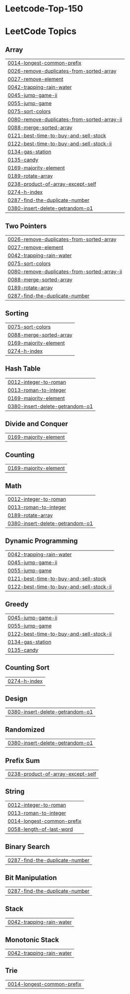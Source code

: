 ﻿# Leetcode-Top-150

<!---LeetCode Topics Start-->
# LeetCode Topics
## Array
|  |
| ------- |
| [0014-longest-common-prefix](https://github.com/Siddhesh672004/Leetcode-Top-150/tree/master/0014-longest-common-prefix) |
| [0026-remove-duplicates-from-sorted-array](https://github.com/Siddhesh672004/Leetcode-Top-150/tree/master/0026-remove-duplicates-from-sorted-array) |
| [0027-remove-element](https://github.com/Siddhesh672004/Leetcode-Top-150/tree/master/0027-remove-element) |
| [0042-trapping-rain-water](https://github.com/Siddhesh672004/Leetcode-Top-150/tree/master/0042-trapping-rain-water) |
| [0045-jump-game-ii](https://github.com/Siddhesh672004/Leetcode-Top-150/tree/master/0045-jump-game-ii) |
| [0055-jump-game](https://github.com/Siddhesh672004/Leetcode-Top-150/tree/master/0055-jump-game) |
| [0075-sort-colors](https://github.com/Siddhesh672004/Leetcode-Top-150/tree/master/0075-sort-colors) |
| [0080-remove-duplicates-from-sorted-array-ii](https://github.com/Siddhesh672004/Leetcode-Top-150/tree/master/0080-remove-duplicates-from-sorted-array-ii) |
| [0088-merge-sorted-array](https://github.com/Siddhesh672004/Leetcode-Top-150/tree/master/0088-merge-sorted-array) |
| [0121-best-time-to-buy-and-sell-stock](https://github.com/Siddhesh672004/Leetcode-Top-150/tree/master/0121-best-time-to-buy-and-sell-stock) |
| [0122-best-time-to-buy-and-sell-stock-ii](https://github.com/Siddhesh672004/Leetcode-Top-150/tree/master/0122-best-time-to-buy-and-sell-stock-ii) |
| [0134-gas-station](https://github.com/Siddhesh672004/Leetcode-Top-150/tree/master/0134-gas-station) |
| [0135-candy](https://github.com/Siddhesh672004/Leetcode-Top-150/tree/master/0135-candy) |
| [0169-majority-element](https://github.com/Siddhesh672004/Leetcode-Top-150/tree/master/0169-majority-element) |
| [0189-rotate-array](https://github.com/Siddhesh672004/Leetcode-Top-150/tree/master/0189-rotate-array) |
| [0238-product-of-array-except-self](https://github.com/Siddhesh672004/Leetcode-Top-150/tree/master/0238-product-of-array-except-self) |
| [0274-h-index](https://github.com/Siddhesh672004/Leetcode-Top-150/tree/master/0274-h-index) |
| [0287-find-the-duplicate-number](https://github.com/Siddhesh672004/Leetcode-Top-150/tree/master/0287-find-the-duplicate-number) |
| [0380-insert-delete-getrandom-o1](https://github.com/Siddhesh672004/Leetcode-Top-150/tree/master/0380-insert-delete-getrandom-o1) |
## Two Pointers
|  |
| ------- |
| [0026-remove-duplicates-from-sorted-array](https://github.com/Siddhesh672004/Leetcode-Top-150/tree/master/0026-remove-duplicates-from-sorted-array) |
| [0027-remove-element](https://github.com/Siddhesh672004/Leetcode-Top-150/tree/master/0027-remove-element) |
| [0042-trapping-rain-water](https://github.com/Siddhesh672004/Leetcode-Top-150/tree/master/0042-trapping-rain-water) |
| [0075-sort-colors](https://github.com/Siddhesh672004/Leetcode-Top-150/tree/master/0075-sort-colors) |
| [0080-remove-duplicates-from-sorted-array-ii](https://github.com/Siddhesh672004/Leetcode-Top-150/tree/master/0080-remove-duplicates-from-sorted-array-ii) |
| [0088-merge-sorted-array](https://github.com/Siddhesh672004/Leetcode-Top-150/tree/master/0088-merge-sorted-array) |
| [0189-rotate-array](https://github.com/Siddhesh672004/Leetcode-Top-150/tree/master/0189-rotate-array) |
| [0287-find-the-duplicate-number](https://github.com/Siddhesh672004/Leetcode-Top-150/tree/master/0287-find-the-duplicate-number) |
## Sorting
|  |
| ------- |
| [0075-sort-colors](https://github.com/Siddhesh672004/Leetcode-Top-150/tree/master/0075-sort-colors) |
| [0088-merge-sorted-array](https://github.com/Siddhesh672004/Leetcode-Top-150/tree/master/0088-merge-sorted-array) |
| [0169-majority-element](https://github.com/Siddhesh672004/Leetcode-Top-150/tree/master/0169-majority-element) |
| [0274-h-index](https://github.com/Siddhesh672004/Leetcode-Top-150/tree/master/0274-h-index) |
## Hash Table
|  |
| ------- |
| [0012-integer-to-roman](https://github.com/Siddhesh672004/Leetcode-Top-150/tree/master/0012-integer-to-roman) |
| [0013-roman-to-integer](https://github.com/Siddhesh672004/Leetcode-Top-150/tree/master/0013-roman-to-integer) |
| [0169-majority-element](https://github.com/Siddhesh672004/Leetcode-Top-150/tree/master/0169-majority-element) |
| [0380-insert-delete-getrandom-o1](https://github.com/Siddhesh672004/Leetcode-Top-150/tree/master/0380-insert-delete-getrandom-o1) |
## Divide and Conquer
|  |
| ------- |
| [0169-majority-element](https://github.com/Siddhesh672004/Leetcode-Top-150/tree/master/0169-majority-element) |
## Counting
|  |
| ------- |
| [0169-majority-element](https://github.com/Siddhesh672004/Leetcode-Top-150/tree/master/0169-majority-element) |
## Math
|  |
| ------- |
| [0012-integer-to-roman](https://github.com/Siddhesh672004/Leetcode-Top-150/tree/master/0012-integer-to-roman) |
| [0013-roman-to-integer](https://github.com/Siddhesh672004/Leetcode-Top-150/tree/master/0013-roman-to-integer) |
| [0189-rotate-array](https://github.com/Siddhesh672004/Leetcode-Top-150/tree/master/0189-rotate-array) |
| [0380-insert-delete-getrandom-o1](https://github.com/Siddhesh672004/Leetcode-Top-150/tree/master/0380-insert-delete-getrandom-o1) |
## Dynamic Programming
|  |
| ------- |
| [0042-trapping-rain-water](https://github.com/Siddhesh672004/Leetcode-Top-150/tree/master/0042-trapping-rain-water) |
| [0045-jump-game-ii](https://github.com/Siddhesh672004/Leetcode-Top-150/tree/master/0045-jump-game-ii) |
| [0055-jump-game](https://github.com/Siddhesh672004/Leetcode-Top-150/tree/master/0055-jump-game) |
| [0121-best-time-to-buy-and-sell-stock](https://github.com/Siddhesh672004/Leetcode-Top-150/tree/master/0121-best-time-to-buy-and-sell-stock) |
| [0122-best-time-to-buy-and-sell-stock-ii](https://github.com/Siddhesh672004/Leetcode-Top-150/tree/master/0122-best-time-to-buy-and-sell-stock-ii) |
## Greedy
|  |
| ------- |
| [0045-jump-game-ii](https://github.com/Siddhesh672004/Leetcode-Top-150/tree/master/0045-jump-game-ii) |
| [0055-jump-game](https://github.com/Siddhesh672004/Leetcode-Top-150/tree/master/0055-jump-game) |
| [0122-best-time-to-buy-and-sell-stock-ii](https://github.com/Siddhesh672004/Leetcode-Top-150/tree/master/0122-best-time-to-buy-and-sell-stock-ii) |
| [0134-gas-station](https://github.com/Siddhesh672004/Leetcode-Top-150/tree/master/0134-gas-station) |
| [0135-candy](https://github.com/Siddhesh672004/Leetcode-Top-150/tree/master/0135-candy) |
## Counting Sort
|  |
| ------- |
| [0274-h-index](https://github.com/Siddhesh672004/Leetcode-Top-150/tree/master/0274-h-index) |
## Design
|  |
| ------- |
| [0380-insert-delete-getrandom-o1](https://github.com/Siddhesh672004/Leetcode-Top-150/tree/master/0380-insert-delete-getrandom-o1) |
## Randomized
|  |
| ------- |
| [0380-insert-delete-getrandom-o1](https://github.com/Siddhesh672004/Leetcode-Top-150/tree/master/0380-insert-delete-getrandom-o1) |
## Prefix Sum
|  |
| ------- |
| [0238-product-of-array-except-self](https://github.com/Siddhesh672004/Leetcode-Top-150/tree/master/0238-product-of-array-except-self) |
## String
|  |
| ------- |
| [0012-integer-to-roman](https://github.com/Siddhesh672004/Leetcode-Top-150/tree/master/0012-integer-to-roman) |
| [0013-roman-to-integer](https://github.com/Siddhesh672004/Leetcode-Top-150/tree/master/0013-roman-to-integer) |
| [0014-longest-common-prefix](https://github.com/Siddhesh672004/Leetcode-Top-150/tree/master/0014-longest-common-prefix) |
| [0058-length-of-last-word](https://github.com/Siddhesh672004/Leetcode-Top-150/tree/master/0058-length-of-last-word) |
## Binary Search
|  |
| ------- |
| [0287-find-the-duplicate-number](https://github.com/Siddhesh672004/Leetcode-Top-150/tree/master/0287-find-the-duplicate-number) |
## Bit Manipulation
|  |
| ------- |
| [0287-find-the-duplicate-number](https://github.com/Siddhesh672004/Leetcode-Top-150/tree/master/0287-find-the-duplicate-number) |
## Stack
|  |
| ------- |
| [0042-trapping-rain-water](https://github.com/Siddhesh672004/Leetcode-Top-150/tree/master/0042-trapping-rain-water) |
## Monotonic Stack
|  |
| ------- |
| [0042-trapping-rain-water](https://github.com/Siddhesh672004/Leetcode-Top-150/tree/master/0042-trapping-rain-water) |
## Trie
|  |
| ------- |
| [0014-longest-common-prefix](https://github.com/Siddhesh672004/Leetcode-Top-150/tree/master/0014-longest-common-prefix) |
<!---LeetCode Topics End-->